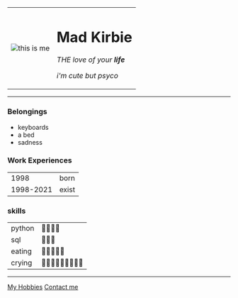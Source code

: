 <!DOCTYPE html>
<html>

<head>
  <meta charset="utf-8">
  <!-- meta can be used to store description, keyword, author,viewport: give info for search engine -->
  <title>♡tangkwahaha's site♡</title>
</head>

<body>
  <table cellspacing="20">
    <tr>
      <td><img src="https://i.pinimg.com/474x/c7/86/5e/c7865ef868fcc36cc1b25943b0768b65.jpg" alt="this is me"></td>
      <td>
        <h1>Mad Kirbie</h1>
        <p><em>THE love of your <strong>life</strong></p>
        <p>i'm cute but psyco</p>
      </td>
    </tr>
  </table>

  <hr>

  <h3>Belongings</h3>

  <ul>
    <li>keyboards</li>
    <li>a bed</li>
    <li>sadness</li>
  </ul>

  <h3>Work Experiences</h3>
  <table cellspacing="20">
    <tr>
      <td>1998</td>
      <td>born</td>
    </tr>
    <tr>
      <td>1998-2021</td>
      <td>exist</td>
    </tr>
  </table>

  <h3>skills</h3>
  <table cellspacing="20">
    <tr>
      <td>python</td>
      <td>🌟🌟🌟🌟</td>
    </tr>
    <tr>
      <td>sql</td>
      <td>🌟🌟🌟</td>
    </tr>
    <tr>
      <td>eating</td>
      <td>🌟🌟🌟🌟🌟</td>
    </tr>
    <tr>
      <td>crying</td>
      <td>🌟🌟🌟🌟🌟🌟🌟🌟🌟</td>
    </tr>
  </table>
  <hr>

  <a href=".\hobbies.html">My Hobbies</a>
  <a href=".\contact-me.html">Contact me</a>
</body>

</html>
